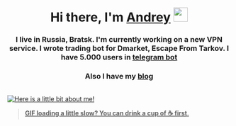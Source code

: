 <h1 align="center">Hi there, I'm <a href="https://vk.com/daloshka_py" target="_blank">Andrey</a> 
<img src="https://github.com/blackcater/blackcater/raw/main/images/Hi.gif" height="32"/></h1>
<h3 align="center">I live in Russia, Bratsk. I'm currently working on a new VPN service. I wrote trading bot for Dmarket, Escape From Tarkov. I have 5.000 users in <a href="https://t.me/VKGETLIKEBOT" target="_blank">telegram bot</a></h3>
<h3 align="center">Also I have my <a href="https://vk.com/daloshka_bl0g" target="_blank">blog</h3>

<br/>
<img src="https://i.pinimg.com/originals/21/a2/df/21a2dfa0f99039250f8d94a33aa7a2cb.gif" alt="Here is a little bit about me!">

<br />

> **GIF loading a little slow? You can drink a cup of ☕ first**.

<br/>
